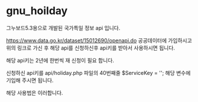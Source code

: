 # gnu_hoilday

그누보드5.3용으로 개발된 국가특일 정보 api 입니다.


https://www.data.go.kr/dataset/15012690/openapi.do
공공데이터에 가입하시고 위의 링크로 가신 후 해당 api를 신청하신후
api키를 받아서 사용하시면 됩니다.

해당 api키는 2년에 한번씩 재 신청이 필요 합니다.

신청하신 api키를 
api/holiday.php 파일의 40번째줄
$ServiceKey = '';
해당 변수에 기입해 주시면 됩니다.

해당 사용법은 이러합니다.
